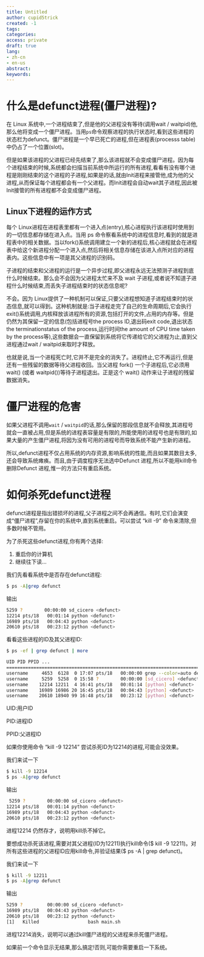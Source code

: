 ```yaml
---
title: Untitled
author: cupid5trick
created: -1
tags: 
categories: 
access: private
draft: true
lang:
- zh-cn
- en-us
abstract:
keywords:
---
```


# 什么是defunct进程(僵尸进程)?

在 Linux 系统中,一个进程结束了,但是他的父进程没有等待(调用wait / waitpid)他,那么他将变成一个僵尸进程。当用`ps`命令观察进程的执行状态时,看到这些进程的状态栏为defunct。僵尸进程是一个早已死亡的进程,但在进程表(processs table)中仍占了一个位置(slot)。

但是如果该进程的父进程已经先结束了,那么该进程就不会变成僵尸进程。因为每个进程结束的时候,系统都会扫描当前系统中所运行的所有进程,看看有没有哪个进程是刚刚结束的这个进程的子进程,如果是的话,就由Init进程来接管他,成为他的父进程,从而保证每个进程都会有一个父进程。而Init进程会自动wait其子进程,因此被Init接管的所有进程都不会变成僵尸进程。

## Linux下进程的运作方式

每个 Linux进程在进程表里都有一个进入点(entry),核心进程执行该进程时使用到的一切信息都存储在进入点。当用 ps 命令察看系统中的进程信息时,看到的就是进程表中的相关数据。当以fork()系统调用建立一个新的进程后,核心进程就会在进程表中给这个新进程分配一个进入点,然后将相关信息存储在该进入点所对应的进程表内。这些信息中有一项是其父进程的识别码。

子进程的结束和父进程的运行是一个异步过程,即父进程永远无法预测子进程到底什么时候结束。那么会不会因为父进程太忙来不及 wait 子进程,或者说不知道子进程什么时候结束,而丢失子进程结束时的状态信息呢?

不会。因为 Linux提供了一种机制可以保证,只要父进程想知道子进程结束时的状态信息,就可以得到。这种机制就是:当子进程走完了自己的生命周期后,它会执行exit()系统调用,内核释放该进程所有的资源,包括打开的文件,占用的内存等。但是仍然为其保留一定的信息(包括进程号the process ID,退出码exit code,退出状态the terminationstatus of the process,运行时间the amount of CPU time taken by the process等),这些数据会一直保留到系统将它传递给它的父进程为止,直到父进程通过wait / waitpid来取时才释放。

也就是说,当一个进程死亡时,它并不是完全的消失了。进程终止,它不再运行,但是还有一些残留的数据等待父进程收回。当父进程 fork() 一个子进程后,它必须用 wait() (或者 waitpid())等待子进程退出。正是这个 wait() 动作来让子进程的残留数据消失。

# 僵尸进程的危害

如果父进程不调用`wait` / `waitpid`的话,那么保留的那段信息就不会释放,其进程号就会一直被占用,但是系统的进程表容量是有限的,所能使用的进程号也是有限的,如果大量的产生僵尸进程,将因为没有可用的进程号而导致系统不能产生新的进程。

所以,defunct进程不仅占用系统的内存资源,影响系统的性能,而且如果其数目太多,还会导致系统瘫痪。而且,由于调度程序无法选中Defunct 进程,所以不能用kill命令删除Defunct 进程,惟一的方法只有重启系统。

# 如何杀死defunct进程

defunct进程是指出错损坏的进程,父子进程之间不会再通信。有时,它们会演变成“僵尸进程”,存留在你的系统中,直到系统重启。可以尝试 “kill -9” 命令来清除,但多数时候不管用。

为了杀死这些defunct进程,你有两个选择:

1. 重启你的计算机
2. 继续往下读…

我们先看看系统中是否存在defunct进程:

```bash
$ ps -A|grep defunct
```

输出

```bash
5259 ?        00:00:00 sd_cicero <defunct>
12214 pts/18   00:01:14 python <defunct>
16989 pts/18   00:04:43 python <defunct>
20610 pts/18   00:23:12 python <defunct>
```

看看这些进程的ID及其父进程ID:

```bash
$ ps -ef | grep defunct | more
```

```bash
UID PID PPID ...
==========================================================================
username     4653  6128  0 17:07 pts/18   00:00:00 grep --color=auto defunct
username     5259  5258  0 15:58 ?        00:00:00 [sd_cicero] <defunct>
username    12214 12211  4 16:41 pts/18   00:01:14 [python] <defunct>
username    16989 16986 20 16:45 pts/18   00:04:43 [python] <defunct>
username    20610 18940 99 16:48 pts/18   00:23:12 [python] <defunct>
```

UID:用户ID

PID:进程ID

PPID:父进程ID

如果你使用命令 “kill -9 12214” 尝试杀死ID为12214的进程,可能会没效果。

我们来试一下

```bash
$ kill -9 12214
$ ps -A|grep defunct
```

输出

```bash
 5259 ?        00:00:00 sd_cicero <defunct>
12214 pts/18   00:01:14 python <defunct>
16989 pts/18   00:04:43 python <defunct>
20610 pts/18   00:23:12 python <defunct>
```

进程12214 仍然存才，说明用kill杀不掉它。

要想成功杀死该进程,需要对其父进程(ID为12211)执行kill命令($ kill -9 12211)。对所有这些进程的父进程ID应用kill命令,并验证结果($ ps -A | grep defunct)。

我们来试一下

```bash
$ kill -9 12211
$ ps -A|grep defunct
```

输出

```bash
5259 ?         00:00:00 sd_cicero <defunct>
16989 pts/18   00:04:43 python <defunct>
20610 pts/18   00:23:12 python <defunct>
[1]   Killed                  bash main.sh
```

进程12214消失，说明可以通过kill僵尸进程的父进程来杀死僵尸进程。

如果前一个命令显示无结果,那么搞定!否则,可能你需要重启一下系统。
